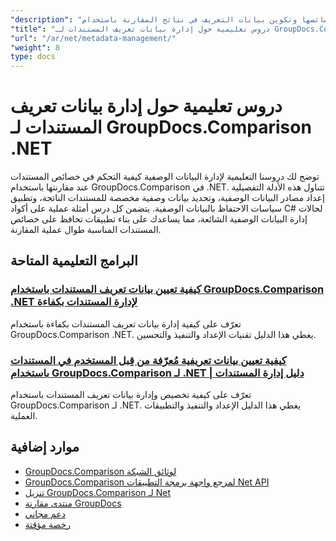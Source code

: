 ```yaml
---
"description": "تعلم كيفية العمل مع بيانات التعريف الخاصة بالمستندات وخصائصها وتكوين بيانات التعريف في نتائج المقارنة باستخدام GroupDocs.Comparison لـ .NET."
"title": "دروس تعليمية حول إدارة بيانات تعريف المستندات لـ GroupDocs.Comparison .NET"
"url": "/ar/net/metadata-management/"
"weight": 8
type: docs
---
```

# دروس تعليمية حول إدارة بيانات تعريف المستندات لـ GroupDocs.Comparison .NET

توضح لك دروسنا التعليمية لإدارة البيانات الوصفية كيفية التحكم في خصائص المستندات عند مقارنتها باستخدام GroupDocs.Comparison في .NET. تتناول هذه الأدلة التفصيلية إعداد مصادر البيانات الوصفية، وتحديد بيانات وصفية مخصصة للمستندات الناتجة، وتطبيق سياسات الاحتفاظ بالبيانات الوصفية. يتضمن كل درس أمثلة عملية على أكواد C# لحالات إدارة البيانات الوصفية الشائعة، مما يساعدك على بناء تطبيقات تحافظ على خصائص المستندات المناسبة طوال عملية المقارنة.

## البرامج التعليمية المتاحة

### [كيفية تعيين بيانات تعريف المستندات باستخدام GroupDocs.Comparison .NET لإدارة المستندات بكفاءة](./guide-groupdocs-comparison-net-metadata-setting/)
تعرّف على كيفية إدارة بيانات تعريف المستندات بكفاءة باستخدام GroupDocs.Comparison .NET. يغطي هذا الدليل تقنيات الإعداد والتنفيذ والتحسين.

### [كيفية تعيين بيانات تعريفية مُعرّفة من قِبل المستخدم في المستندات باستخدام GroupDocs.Comparison لـ .NET | دليل إدارة المستندات](./set-user-defined-metadata-groupdocs-comparison-net/)
تعرّف على كيفية تخصيص وإدارة بيانات تعريف المستندات باستخدام GroupDocs.Comparison لـ .NET. يغطي هذا الدليل الإعداد والتنفيذ والتطبيقات العملية.

## موارد إضافية

- [GroupDocs.Comparison لوثائق الشبكة](https://docs.groupdocs.com/comparison/net/)
- [GroupDocs.Comparison لمرجع واجهة برمجة التطبيقات Net API](https://reference.groupdocs.com/comparison/net/)
- [تنزيل GroupDocs.Comparison لـ Net](https://releases.groupdocs.com/comparison/net/)
- [منتدى مقارنة GroupDocs](https://forum.groupdocs.com/c/comparison)
- [دعم مجاني](https://forum.groupdocs.com/)
- [رخصة مؤقتة](https://purchase.groupdocs.com/temporary-license/)